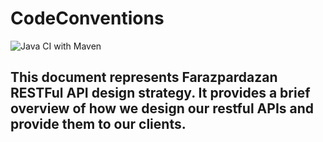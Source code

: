 # CodeConventions
![Java CI with Maven](https://github.com/smzerehpoush/CodeConventions/workflows/Java%20CI%20with%20Maven/badge.svg)

## This document represents Farazpardazan RESTFul API design strategy. It provides a brief overview of how we design our restful APIs and provide them to our clients.

